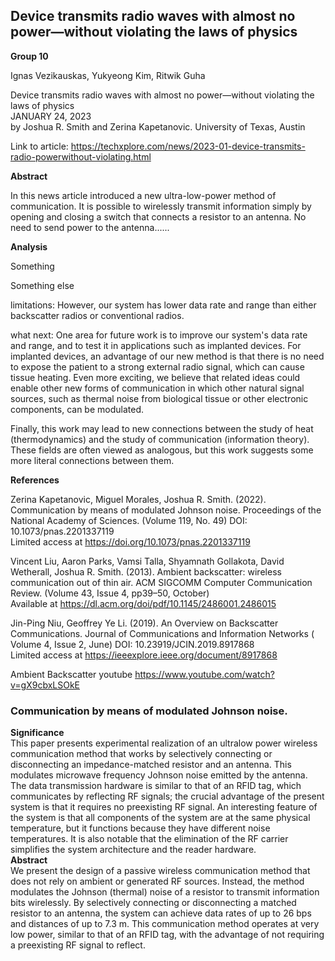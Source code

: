 ## Device transmits radio waves with almost no power—without violating the laws of physics


**Group 10**

Ignas Vezikauskas, Yukyeong Kim, Ritwik Guha  


Device transmits radio waves with almost no power—without violating the laws of physics  
JANUARY 24, 2023  
by Joshua R. Smith and Zerina Kapetanovic. University of Texas, Austin 

Link to article: https://techxplore.com/news/2023-01-device-transmits-radio-powerwithout-violating.html


**Abstract**

In this news article introduced a new ultra-low-power method of communication. It is possible to wirelessly transmit information simply by opening and closing a switch that connects a resistor to an antenna. No need to send power to the antenna......


**Analysis**

Something

Something else

limitations: However, our system has lower data rate and range than either backscatter radios or conventional radios.

what next: One area for future work is to improve our system's data rate and range, and to test it in applications such as implanted devices. For implanted devices, an advantage of our new method is that there is no need to expose the patient to a strong external radio signal, which can cause tissue heating. Even more exciting, we believe that related ideas could enable other new forms of communication in which other natural signal sources, such as thermal noise from biological tissue or other electronic components, can be modulated.

Finally, this work may lead to new connections between the study of heat (thermodynamics) and the study of communication (information theory). These fields are often viewed as analogous, but this work suggests some more literal connections between them.



**References**

Zerina Kapetanovic, Miguel Morales, Joshua R. Smith. (2022). Communication by means of modulated Johnson noise. Proceedings of the National Academy of Sciences. (Volume 119, No. 49) DOI: 10.1073/pnas.2201337119  
Limited access at https://doi.org/10.1073/pnas.2201337119

Vincent Liu, Aaron Parks, Vamsi Talla, Shyamnath Gollakota, David Wetherall, Joshua R. Smith. (2013). Ambient backscatter: wireless communication out of thin air. ACM SIGCOMM Computer Communication Review. (Volume 43, Issue 4, pp39–50, October)   
Available at https://dl.acm.org/doi/pdf/10.1145/2486001.2486015

Jin-Ping Niu, Geoffrey Ye Li. (2019). An Overview on Backscatter Communications. Journal of Communications and Information Networks ( Volume 4, Issue 2, June)
DOI: 10.23919/JCIN.2019.8917868   
Limited access at https://ieeexplore.ieee.org/document/8917868

Ambient Backscatter youtube https://www.youtube.com/watch?v=gX9cbxLSOkE


### Communication by means of modulated Johnson noise.
**Significance**  
This paper presents experimental realization of an ultralow power wireless communication method that works by selectively connecting or disconnecting an impedance-matched resistor and an antenna. This modulates microwave frequency Johnson noise emitted by the antenna. The data transmission hardware is similar to that of an RFID tag, which communicates by reflecting RF signals; the crucial advantage of the present system is that it requires no preexisting RF signal. An interesting feature of the system is that all components of the system are at the same physical temperature, but it functions because they have different noise temperatures. It is also notable that the elimination of the RF carrier simplifies the system architecture and the reader hardware.  
**Abstract**  
We present the design of a passive wireless communication method that does not rely on ambient or generated RF sources. Instead, the method modulates the Johnson (thermal) noise of a resistor to transmit information bits wirelessly. By selectively connecting or disconnecting a matched resistor to an antenna, the system can achieve data rates of up to 26 bps and distances of up to 7.3 m. This communication method operates at very low power, similar to that of an RFID tag, with the advantage of not requiring a preexisting RF signal to reflect.

